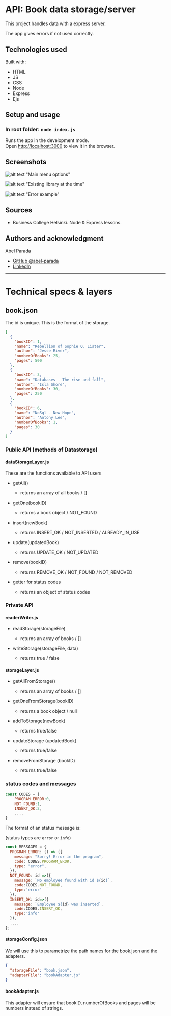 # API: Book data storage/server

This project handles data with a express server.

The app gives errors if not used correctly.

## Technologies used

Built with:

- HTML
- JS
- CSS
- Node
- Express
- Ejs

## Setup and usage

### In root folder: `node index.js`

Runs the app in the development mode.\
Open [http://localhost:3000](http://localhost:3000) to view it in the browser.

## Screenshots

![alt text](/Images/main.png) "Main menu options"

![alt text](/Images/library.png) "Existing library at the time"

![alt text](/Images/error.png) "Error example"

## Sources

- Business College Helsinki. Node & Express lessons.

## Authors and acknowledgment

Abel Parada

- [GitHub @abel-parada](https://github.com/abel-parada)
- [LinkedIn](https://www.linkedin.com/in/abelparadamillan/)

---

# Technical specs & layers

## book.json

The id is unique. This is the format of the storage.

```json
[
  {
    "bookID": 1,
    "name": "Rebellion of Sophie Q. Lister",
    "author": "Jesse River",
    "numberOfBooks": 25,
    "pages": 500
  },
  {
    "bookID": 3,
    "name": "Databases - The rise and fall",
    "author": "Isla Shore",
    "numberOfBooks": 30,
    "pages": 250
  },
  {
    "bookID": 6,
    "name": "NoSql - New Hope",
    "author": "Antony Lee",
    "numberOfBooks": 1,
    "pages": 30
  }
]
```

### Public API (methods of Datastorage)

#### dataStorageLayer.js

These are the functions available to API users

- getAll()

  - returns an array of all books / []

- getOne(bookID)

  - returns a book object / NOT_FOUND

- insert(newBook)

  - returns INSERT_OK / NOT_INSERTED / ALREADY_IN_USE

- update(updatedBook)

  - returns UPDATE_OK / NOT_UPDATED

- remove(bookID)

  - returns REMOVE_OK / NOT_FOUND / NOT_REMOVED

- getter for status codes
  - returns an object of status codes

### Private API

#### readerWriter.js

- readStorage(storageFile)

  - returns an array of books / []

- writeStorage(storageFile, data)
  - returns true / false

#### storageLayer.js

- getAllFromStorage()

  - returns an array of books / []

- getOneFromStorage(bookID)

  - returns a book object / null

- addToStorage(newBook)

  - returns true/false

- updateStorage (updatedBook)

  - returns true/false

- removeFromStorage (bookID)
  - returns true/false

### status codes and messages

```js
const CODES = {
    PROGRAM_ERROR:0,
    NOT_FOUND:1,
    INSERT_OK:2,
    ....
}
```

The format of an status message is:

(status types are `error` or `info`)

```js
const MESSAGES = {
  PROGRAM_ERROR: () => ({
    message: "Sorry! Error in the program",
    code: CODES.PROGRAM_EROR,
    type: "error",
  }),
  NOT_FOUND: id =>({
    message: `No employee found with id ${id}`,
    code:CODES.NOT_FOUND,
    type:'error'
  }),
  INSERT_OK: id=>({
    message: `Employee ${id} was inserted`,
    code:CODES.INSERT_OK,
    type:'info'
  }),
  ....
};
```

#### storageConfig.json

We will use this to parametrize the path names for the book.json and the adapters.

```json
{
  "storageFile": "book.json",
  "adapterFile": "bookAdapter.js"
}
```

#### bookAdapter.js

This adapter will ensure that bookID, numberOfBooks and pages will be numbers instead of strings.
